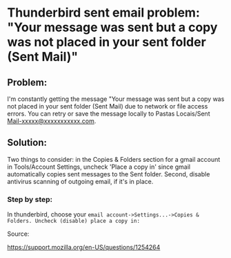 # Thunderbird sent email problem: "Your message was sent but a copy was not placed in your sent folder (Sent Mail)"


## Problem: 

I'm constantly getting the message "Your message was sent but a copy was not placed in your sent folder (Sent Mail) due to network or file access errors. You can retry or save the message locally to Pastas Locais/Sent Mail-xxxxx@xxxxxxxxxxx.com.

## Solution:

Two things to consider: in the Copies & Folders section for a gmail account in Tools/Account Settings, uncheck 'Place a copy in' since gmail automatically copies sent messages to the Sent folder. Second, disable antivirus scanning of outgoing email, if it's in place.

### Step by step:
In thunderbird, choose your ```email account->Settings...->Copies & Folders. Uncheck (disable) place a copy in:```

Source:

 <https://support.mozilla.org/en-US/questions/1254264>


